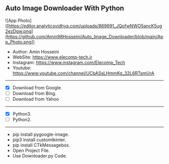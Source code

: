 ## Auto Image Downloader With Python


![App Photo]([https://editor.analyticsvidhya.com/uploads/869691_JQofwNWO5ancK5ug2ezDgw.png](https://github.com/Amin98Hosseini/Auto_Image_Downloader/blob/main/App_Photo.png])

*	Author:     Amin Hosseini
*	WebSite:    https://www.elecomp-tech.ir
*	Instagram:  https://www.instagram.com/Elecomp_Tech
*	Youtube:    https://www.youtube.com/channel/UCbASsLHmmKg_32L6RTsmUrA
--------------------------------------------------------------------------------
* [x] Download from Google.
* [ ] Download from Bing.
* [ ] Download from Yahoo
--------------------------------------------------------------------------------
* [x] Python3.
* [ ] Python2.
--------------------------------------------------------------------------------      
* pip install pygoogle-image.
* pip3 install customtkinter.
* pip install CTkMessagebox.
* Open Project File.
* Use Downloader.py Code. 
